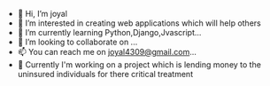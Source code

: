 - 👋 Hi, I’m joyal
- 👀 I’m interested in creating web applications which will help others
- 🌱 I’m currently learning Python,Django,Jvascript...
- 💞️ I’m looking to collaborate on ...
- 📫 You can reach me on joyal4309@gmail.com...
- 🌱 Currently I'm working on a project which is lending money to the uninsured individuals for there critical treatment 
  

<!---
joya8714/joya8714 is a ✨ special ✨ repository because its `README.md` (this file) appears on your GitHub profile.
You can click the Preview link to take a look at your changes.
--->
